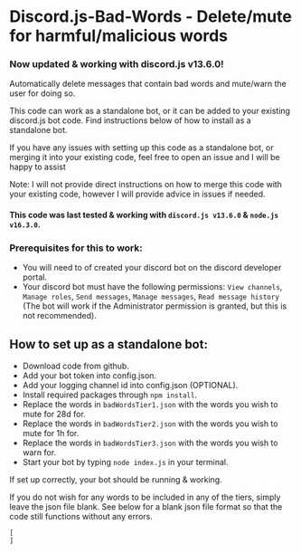 # Discord.js-Bad-Words - Delete/mute for harmful/malicious words

### Now updated & working with discord.js v13.6.0!

Automatically delete messages that contain bad words and mute/warn the user for doing so.

This code can work as a standalone bot, or it can be added to your existing discord.js bot code. Find instructions below of how to install as a standalone bot.

If you have any issues with setting up this code as a standalone bot, or merging it into your existing code, feel free to open an issue and I will be happy to assist

Note: I will not provide direct instructions on how to merge this code with your existing code, however I will provide advice in issues if needed.

#### This code was last tested & working with `discord.js v13.6.0` & `node.js v16.3.0`.

### Prerequisites for this to work:
- You will need to of created your discord bot on the discord developer portal.
- Your discord bot must have the following permissions: `View channels`, `Manage roles`, `Send messages`, `Manage messages`, `Read message history` (The bot will work if the Administrator permission is granted, but this is not recommended).

## How to set up as a standalone bot:
- Download code from github.
- Add your bot token into config.json.
- Add your logging channel id into config.json (OPTIONAL).
- Install required packages through `npm install`.
- Replace the words in `badWordsTier1.json` with the words you wish to mute for 28d for.
- Replace the words in `badWordsTier2.json` with the words you wish to mute for 1h for.
- Replace the words in `badWordsTier3.json` with the words you wish to warn for.
- Start your bot by typing `node index.js` in your terminal.

If set up correctly, your bot should be running & working.

If you do not wish for any words to be included in any of the tiers, simply leave the json file blank. See below for a blank json file format so that the code still functions without any errors.
```
[
]
```
